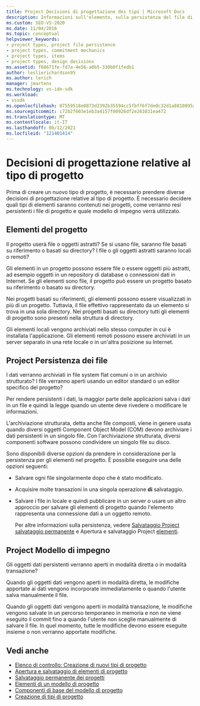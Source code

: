 ```yaml
---
title: Project Decisioni di progettazione dei tipi | Microsoft Docs
description: Informazioni sull'elemento, sulla persistenza del file di progetto e sulle decisioni di progettazione del meccanismo di impegno da prendere prima di estendere Visual Studio creando un nuovo tipo di progetto.
ms.custom: SEO-VS-2020
ms.date: 11/04/2016
ms.topic: conceptual
helpviewer_keywords:
- project types, project file persistence
- project types, commitment mechanics
- project types, items
- project types, design decisions
ms.assetid: f68671fe-fd7a-4e56-a0b5-330b0f1fedb1
author: leslierichardson95
ms.author: lerich
manager: jmartens
ms.technology: vs-ide-sdk
ms.workload:
- vssdk
ms.openlocfilehash: 07559518e0873d2392b35594cc5fbff6f7de0c32d1a8810895a8e348da83f4f5
ms.sourcegitcommit: c72b2f603e1eb3a4157f00926df2e263831ea472
ms.translationtype: MT
ms.contentlocale: it-IT
ms.lasthandoff: 08/12/2021
ms.locfileid: "121401414"
---
```

# <a name="project-type-design-decisions"></a>Decisioni di progettazione relative al tipo di progetto
Prima di creare un nuovo tipo di progetto, è necessario prendere diverse decisioni di progettazione relative al tipo di progetto. È necessario decidere quali tipi di elementi saranno contenuti nei progetti, come verranno resi persistenti i file di progetto e quale modello di impegno verrà utilizzato.

## <a name="project-items"></a>Elementi del progetto
 Il progetto userà file o oggetti astratti? Se si usano file, saranno file basati su riferimento o basati su directory? I file o gli oggetti astratti saranno locali o remoti?

 Gli elementi in un progetto possono essere file o essere oggetti più astratti, ad esempio oggetti in un repository di database o connessioni dati in Internet. Se gli elementi sono file, il progetto può essere un progetto basato su riferimento o basato su directory.

 Nei progetti basati su riferimenti, gli elementi possono essere visualizzati in più di un progetto. Tuttavia, il file effettivo rappresentato da un elemento si trova in una sola directory. Nei progetti basati su directory tutti gli elementi di progetto sono presenti nella struttura di directory.

 Gli elementi locali vengono archiviati nello stesso computer in cui è installata l'applicazione. Gli elementi remoti possono essere archiviati in un server separato in una rete locale o in un'altra posizione su Internet.

## <a name="project-file-persistence"></a>Project Persistenza dei file
 I dati verranno archiviati in file system flat comuni o in un archivio strutturato? I file verranno aperti usando un editor standard o un editor specifico del progetto?

 Per rendere persistenti i dati, la maggior parte delle applicazioni salva i dati in un file e quindi la legge quando un utente deve rivedere o modificare le informazioni.

 L'archiviazione strutturata, detta anche file composti, viene in genere usata quando diversi oggetti Component Object Model (COM) devono archiviare i dati persistenti in un singolo file. Con l'archiviazione strutturata, diversi componenti software possono condividere un singolo file su disco.

 Sono disponibili diverse opzioni da prendere in considerazione per la persistenza per gli elementi nel progetto. È possibile eseguire una delle opzioni seguenti:

- Salvare ogni file singolarmente dopo che è stato modificato.

- Acquisire molte transazioni in una singola operazione **di** salvataggio.

- Salvare i file in locale e quindi pubblicare in un server o usare un altro approccio per salvare gli elementi di progetto quando l'elemento rappresenta una connessione dati a un oggetto remoto.

  Per altre informazioni sulla persistenza, vedere [Salvataggio Project salvataggio permanente](../../extensibility/internals/project-persistence.md) e Apertura e salvataggio Project [elementi](../../extensibility/internals/opening-and-saving-project-items.md).

## <a name="project-commitment-model"></a>Project Modello di impegno
 Gli oggetti dati persistenti verranno aperti in modalità diretta o in modalità transazione?

 Quando gli oggetti dati vengono aperti in modalità diretta, le modifiche apportate ai dati vengono incorporate immediatamente o quando l'utente salva manualmente il file.

 Quando gli oggetti dati vengono aperti in modalità transazione, le modifiche vengono salvate in un percorso temporaneo in memoria e non ne viene eseguito il commit fino a quando l'utente non sceglie manualmente di salvare il file. In quel momento, tutte le modifiche devono essere eseguite insieme o non verranno apportate modifiche.

## <a name="see-also"></a>Vedi anche
- [Elenco di controllo: Creazione di nuovi tipi di progetto](../../extensibility/internals/checklist-creating-new-project-types.md)
- [Apertura e salvataggio di elementi di progetto](../../extensibility/internals/opening-and-saving-project-items.md)
- [Salvataggio permanente dei progetti](../../extensibility/internals/project-persistence.md)
- [Elementi di un modello di progetto](../../extensibility/internals/elements-of-a-project-model.md)
- [Componenti di base del modello di progetto](../../extensibility/internals/project-model-core-components.md)
- [Creazione di tipi di progetto](../../extensibility/internals/creating-project-types.md)
